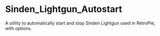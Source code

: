 # Sinden_Lightgun_Autostart
A utility to automatically start and stop Sinden Lightgun used in RetroPie, with options.
